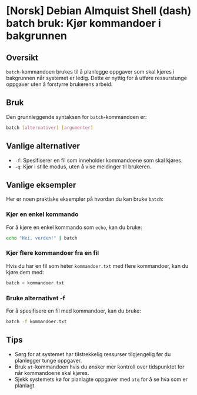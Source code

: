 # [Norsk] Debian Almquist Shell (dash) batch bruk: Kjør kommandoer i bakgrunnen

## Oversikt
`batch`-kommandoen brukes til å planlegge oppgaver som skal kjøres i bakgrunnen når systemet er ledig. Dette er nyttig for å utføre ressurstunge oppgaver uten å forstyrre brukerens arbeid.

## Bruk
Den grunnleggende syntaksen for `batch`-kommandoen er:

```bash
batch [alternativer] [argumenter]
```

## Vanlige alternativer
- `-f`: Spesifiserer en fil som inneholder kommandoene som skal kjøres.
- `-q`: Kjør i stille modus, uten å vise meldinger til brukeren.

## Vanlige eksempler
Her er noen praktiske eksempler på hvordan du kan bruke `batch`:

### Kjør en enkel kommando
For å kjøre en enkel kommando som `echo`, kan du bruke:

```bash
echo "Hei, verden!" | batch
```

### Kjør flere kommandoer fra en fil
Hvis du har en fil som heter `kommandoer.txt` med flere kommandoer, kan du kjøre dem med:

```bash
batch < kommandoer.txt
```

### Bruke alternativet -f
For å spesifisere en fil med kommandoer, kan du bruke:

```bash
batch -f kommandoer.txt
```

## Tips
- Sørg for at systemet har tilstrekkelig ressurser tilgjengelig før du planlegger tunge oppgaver.
- Bruk `at`-kommandoen hvis du ønsker mer kontroll over tidspunktet for når kommandoene skal kjøres.
- Sjekk systemets kø for planlagte oppgaver med `atq` for å se hva som er planlagt.